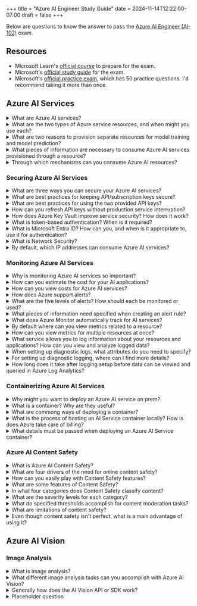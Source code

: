 +++
title = "Azure AI Engineer Study Guide"
date = 2024-11-14T12:22:00-07:00
draft = false
+++

Below are questions to know the answer to pass the [Azure AI Engineer (AI-102)](https://learn.microsoft.com/en-us/credentials/certifications/azure-ai-engineer/) exam.

## Resources

* Microsoft Learn's [official course](https://learn.microsoft.com/en-us/training/courses/ai-102t00) to prepare for the exam.
* Microsoft's [official study guide](https://learn.microsoft.com/en-us/credentials/certifications/resources/study-guides/ai-102) for the exam.
* Microsoft's [official practice exam](https://learn.microsoft.com/en-us/credentials/certifications/azure-ai-engineer/practice/assessment?assessment-type=practice&assessmentId=61&practice-assessment-type=certification), which has 50 practice questions. I'd recommend taking it more than once.

## Azure AI Services

<details>
<summary>What are Azure AI services?</summary>

> A suite of cloud-based products that deliver AI capabilities.

</details>

<details>
<summary>What are the two types of Azure service resources, and when might you use each?</summary>

> - A **single-service resource** provides access to a single Azure service. This is a good strategy when you only need one Azure resource for a project or when you want to see cost information separately.
> - A **multi-service resource** provides access to many Azure services with a single key and endpoint. With this strategy all services are billed together. This is helpful when you need several Azure services or are exploring capabilities.

</details>

<details>
<summary>What are two reasons to provision separate resources for model training and model prediction?</summary>

> 1. This allows you to separate and monitor costs for training and inference separately.
> 2. This allows you to train on a service-specific resource, but host the model for predictions on a general AI-services resource.

</details>

<details>
<summary>What pieces of information are necessary to consume Azure AI services provisioned through a resource?</summary>

> Once you provision an Azure AI resource, it creates an endpoint to target to consume those resources. To do this you will need:
> 1. The endpount URI.
> 2. An API key for the endpoint (two are provisioned and can be refreshed at any time).
> 3. The resource location (e.g., us-west2).

</details>

<details>
<summary>Through which mechanisms can you consume Azure AI resources?</summary>

> * Via REST APIs
> * Using SDKs (e.g. Python or C#)
> * In many cases, via cloud-based Studios (e.g., Azure AI Studio, Azure Speech Studio)

</details>

### Securing Azure AI Services

<details>
<summary>What are three ways you can secure your Azure AI services?</summary>

> 1. By refreshing and managing subscription/API keys according to best practices.
> 2. By limiting access to applications and roles with the appropriate permissions.
> 3. By using network security to limit the range of IP addresses that can access the services.

</details>

<details>
<summary>What are best practices for keeping API/subscription keys secure?</summary>

> 1. Refresh subscription keys often.
> 2. Protect keys with Azure key vault.

</details>

<details>
<summary>What are best practices for using the two provided API keys?</summary>

> Use one for production and another for development. Refresh the development API key more often.

</details>

<details>
<summary>How can you refresh API keys without production service interruption?</summary>

> Since each resource provides two API keys, you can:
> 1. Switch production applications to reference API key 2.
> 2. Refresh API key 1.
> 3. Switch production applications back to using API key 1.
> 4. Refresh API key 2.

</details>

<details>
<summary>How does Azure Key Vault improve service security? How does it work?</summary>

> It allows you to consume Azure services without hardcoding the API key in an application's codebase.
> 
> Azure Key Vault admins provide access to a _security principal_, who can define a _managed identity_ for the application that needs access. During runtime, the application uses this managed identity to access the key vault and grab the API key, allowing it to consume the corresponding Azure AI Service.

</details>

<details>
<summary>What is token-based authentication? When is it required?</summary>

> Token-based authentication is when an API key is included in the initial request to use an Azure AI service. All subsequent requests are then authenticated for 10 minutes, after which authentication will need to happen again.
> 
> Token-based authentication is supported (and sometimes required) for REST API requests. Use of SDKs handles token authentication for you.

</details>

<details>
<summary>What is Microsoft Entra ID? How can you, and when is it appropriate to, use it for authentication?</summary>

> Microsoft Entra ID is a cloud-based identity and access management (IAM) service, which allows you to provision access to certain service principals and managed identities on Azure.
> 
> You can use it to assign permissions to a role, then add that role to users within your Azure subscription. It is good to use when designing applications meant for use within your organization.

</details>

<details>
<summary>What is Network Security?</summary>

> Network security is limiting the range of IP addresses that can access an Azure AI service.

</details>

<details>
<summary>By default, which IP addresses can consume Azure AI services?</summary>

> _All of them_! This is why network security is so important.

</details>

### Monitoring Azure AI Services

<details>
<summary>Why is monitoring Azure AI services so important?</summary>

> Like any cloud-based service, monitoring is essential to track costs, identify utilization trends, and detect potential issues.

</details>

<details>
<summary>How can you estimate the cost for your AI applications?</summary>

> You can view cost structures in service documentation, and you can use the [Azure Pricing Calculator](https://azure.microsoft.com/pricing/calculator/)!

</details>

<details>
<summary>How can you view costs for Azure AI services?</summary>

> In the Azure portal, you can view costs for your subscription with the _Cost Analysis_ tab. You can add a filter to only view costs for AI (i.e., _Cognitive_) services.

</details>

<details>
<summary>How does Azure support alerts?</summary>

> Alert rules can be implemented for each service. These rules are based on event or metric thresholds.

</details>

<details>
<summary>What are the five levels of alerts? How should each be monitored or used?</summary>

> 1. _Critical_ alerts mean there is an urgent problem that needs attention.
> 2. _Errors_ also indicate urgent problems that need immediate attention.
> 3. A _warning_ means something needs attention very soon.
> 4. _Informational_ alerts are useful to check once a week or so.
> 5. _Verbose_ alerts are only helpful when connected to a dashboard or something similar.

</details>

<details>
<summary>What pieces of information need specified when creating an alert rule?</summary>

> 1. The alert rule's _scope_ (the resource it is monitoring).
> 2. An alert condition, meaning the event it is looking for or the metric threshold that must be exceeded.
> 3. An action, like sending an email to notify someone of the alert.
> 4. Alert details, such as the name of the alert and the resource group that defines it.

</details>

<details>
<summary>What does Azure Monitor automatically track for AI services?</summary>

> * Endpoint requests
> * Data submitted
> * Data returned
> * Errors

</details>

<details>
<summary>By default where can you view metrics related to a resource?</summary>

> Metrics can be viewed for an individual resource on that resource's _Metrics_ page. You can create charts of different aggregation levels and add them to the _Metrics_ page.

</details>

<details>
<summary>How can you view metrics for multiple resources at once?</summary>

> Create a dashboard in the Azure portal. You can have up to 100 named dashboards, in which you can add metrics from multiple resources.

</details>

<details>
<summary>What service allows you to log information about your resources and applications? How can you view and analyze logged data?</summary>

> You can log information with diagnostic logging. Typically logs get sent to Azure Event Hub for storage, and then you can access and analyze these events in Azure Log Analytics. You can also send older log data to Azure Storage for archiving and occasional retrieval.

</details>

<details>
<summary>When setting up diagnostic logs, what attributes do you need to specify?</summary>

> * A name for the settings.
> * The categories of event data that you want to capture.
> * Retention policy for the logged data.
> * Details of the destinations for the data.

</details>

<details>
<summary>For setting up diagnostic logging, where can I find more details?</summary>

> At the [Azure diagnostic logging](https://learn.microsoft.com/en-us/azure/ai-services/diagnostic-logging) page.

</details>

<details>
<summary>How long does it take after logging setup before data can be viewed and queried in Azure Log Analytics?</summary>

> About one hour.

</details>

### Containerizing Azure AI Services

<details>
<summary>Why might you want to deploy an Azure AI service on prem?</summary>

> * To keep sensitive data on the same network without sending it to the cloud.
> * To reduce latency between the AI service and the local data.

</details>

<details>
<summary>What is a container? Why are they useful?</summary>

> A container comprises an application and the runtime components needed to run it. Containers are great because they are portable across hosts, meaning they can be run on many different types of operating systems or hardware. Also, a single host can support running multiple containers at once.

</details>

<details>
<summary>What are commong ways of deploying a container?</summary>

> Deploy it locally or on a private network that is running a Docker server.
> Deploying on an Azure Container Instance.
> Deploying on an Azure Kubernetes Cluster.

</details>

<details>
<summary>What is the process of hosting an AI Service container locally? How is does Azure take care of billing?</summary>

> 1. Find and download the container image for the service you need from Microsoft Container Registry.
> 2. Run the container (it will host endpoints) and use it as you would use the service on the cloud.
> 3. Periodically utilization metrics will be sent to Azure AI Services for billing purposes.

</details>

<details>
<summary>What details must be passed when deploying an Azure AI Service container?</summary>

> 1. An API Key for billing purposes.
> 2. The URI endpoint (for billing).
> 3. A value of "Accept" for the EULA.

</details>

### Azure AI Content Safety

<details>
<summary>What is Azure AI Content Safety?</summary>

> An Azure AI service designed to make it easy to include advanced content safety capabilities into applications.

</details>

<details>
<summary>What are four drivers of the need for online content safety?</summary>

> 1. Human- and AI-generated content continues to exponentiall increase online, including harmful content.
> 2. There is growing regulatory pressure to regulate online content.
> 3. Users need transparency in content moderation standards and enforcement.
> 4. Content is increasingly more complex (i.e. multi-modal).

</details>

<details>
<summary>How can you easily play with Content Safety features?</summary>

> In Azure AI Foundry! Content Safety is a tab in the application.

</details>

<details>
<summary>What are some features of Content Safety?</summary>

> With Content Safety you can:
> * moderate text content
> * detect hallucinated content from LLMs
> * identify protected (i.e. copyrighted) material in LLM output
> * implement prompt shields (guard against jailbreak and indirect attacks)
> * moderate image content
> * customize your own content filtering

</details>

<details>
<summary>In what four categories does Content Safety classify content?</summary>

> It can classify content as including hate, sexual, self-harm, or violent.

</details>

<details>
<summary>What are the severity levels for each category?</summary>

> For text moderation, each class is given an integer from 0 (no risk) to 6 (high, urgent risk). For image moderation each class is given a score of safe, low, or high.

</details>

<details>
<summary>What do specified thresholds accomplish for content moderation tasks?</summary>

> The threshold level determines what content is automatically allowed in an application. For example, if an image content moderation threshold is set at "medium", and someone submits an image that has a "high" rating on any of the four categories, that image won't be allowed.

</details>

<details>
<summary>What are limitations of content safety?</summary>

> Content safety depends on AI algorithms, and they aren't perfect. To ensure they are working as good as possible, the algorithms should be evaluated (using classification metrics such as precision, recall, and F1 score). We might want to prioritize recall to avoid false negatives!

</details>

<details>
<summary>Even though content safety isn't perfect, what is a main advantage of using it?</summary>

> A primary advantage is its scale. It can check all incoming content and flag content that needs further moderation from humans.

</details>

## Azure AI Vision

### Image Analysis

<details>
<summary>What is image analysis?</summary>

> Image analysis is all about extracting information from images.

</details>

<details>
<summary>What different image analysis tasks can you accomplish with Azure AI Vision?</summary>

> * DenseCaptions – Developing a caption for an image
> * Tags – Identifying tags that are fitting for an image
> * Detecting people and objects in images
> * Determining the format and size of an image
> * Classifying an image, and determining if it contains known celebrities and/or landmarks
> * Detecting and removing the background of an image.
> * Image moderation ... determining if an image contains adult or violent content.
> * Optical character recognition (OCR)
> * Smart thumbnail generation, which looks at what part of an image would be best for a thumbnail, then generates a thumbnail from that image.

</details>

<details>
<summary>Generally how does the AI Vision API or SDK work?</summary>

> You make a call to Azure AI Vision, including the image to analyze and the visual features to include in the analysis (one or many of the tasks AI Vision can handle).

</details>

<details>
<summary>Placeholder question</summary>

> Answer

</details>
